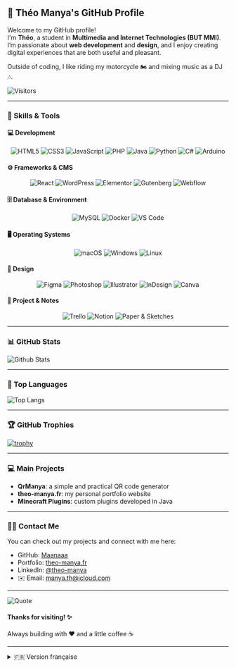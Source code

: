 ## 🚀 Théo Manya's GitHub Profile  

Welcome to my GitHub profile!  
I'm **Théo**, a student in **Multimedia and Internet Technologies (BUT MMI)**.  
I’m passionate about **web development** and **design**, and I enjoy creating digital experiences that are both useful and pleasant.  

Outside of coding, I like riding my motorcycle 🏍️ and mixing music as a DJ 🎶.  

![Visitors](https://komarev.com/ghpvc/?username=Maanaaa&label=Visitors&color=blue&style=flat)

---

### 🔧 Skills & Tools  

#### 💻 Development  
<p align="center">
  <img src="https://img.shields.io/badge/HTML5-orange?logo=html5&logoColor=white" alt="HTML5"/>
  <img src="https://img.shields.io/badge/CSS3-blue?logo=css3&logoColor=white" alt="CSS3"/>
  <img src="https://img.shields.io/badge/JavaScript-yellow?logo=javascript&logoColor=black" alt="JavaScript"/>
  <img src="https://img.shields.io/badge/PHP-777bb4?logo=php&logoColor=white" alt="PHP"/>
  <img src="https://img.shields.io/badge/Java-007396?logo=java&logoColor=white" alt="Java"/>
  <img src="https://img.shields.io/badge/Python-3776AB?logo=python&logoColor=white" alt="Python"/>
  <img src="https://img.shields.io/badge/C%23-239120?logo=c-sharp&logoColor=white" alt="C#"/>
  <img src="https://img.shields.io/badge/Arduino-00979D?logo=arduino&logoColor=white" alt="Arduino"/>
</p>

#### ⚙️ Frameworks & CMS  
<p align="center">
  <img src="https://img.shields.io/badge/React-61DAFB?logo=react&logoColor=black" alt="React"/>
  <img src="https://img.shields.io/badge/WordPress-21759B?logo=wordpress&logoColor=white" alt="WordPress"/>
  <img src="https://img.shields.io/badge/Elementor-92003B?logo=elementor&logoColor=white" alt="Elementor"/>
  <img src="https://img.shields.io/badge/Gutenberg-000000?logo=wordpress&logoColor=white" alt="Gutenberg"/>
  <img src="https://img.shields.io/badge/Webflow-4353FF?logo=webflow&logoColor=white" alt="Webflow"/>
</p>

#### 🗄️ Database & Environment  
<p align="center">
  <img src="https://img.shields.io/badge/MySQL-005C84?logo=mysql&logoColor=white" alt="MySQL"/>
  <img src="https://img.shields.io/badge/Docker-2496ED?logo=docker&logoColor=white" alt="Docker"/>
  <img src="https://img.shields.io/badge/VS%20Code-0078D4?logo=visualstudiocode&logoColor=white" alt="VS Code"/>
</p>

#### 🖥️ Operating Systems  
<p align="center">
  <img src="https://img.shields.io/badge/macOS-000000?logo=apple&logoColor=white" alt="macOS"/>
  <img src="https://img.shields.io/badge/Windows-0078D6?logo=windows&logoColor=white" alt="Windows"/>
  <img src="https://img.shields.io/badge/Linux-FCC624?logo=linux&logoColor=black" alt="Linux"/>
</p>

#### 🎨 Design  
<p align="center">
  <img src="https://img.shields.io/badge/Figma-F24E1E?logo=figma&logoColor=white" alt="Figma"/>
  <img src="https://img.shields.io/badge/Photoshop-31A8FF?logo=adobephotoshop&logoColor=white" alt="Photoshop"/>
  <img src="https://img.shields.io/badge/Illustrator-FF9A00?logo=adobeillustrator&logoColor=white" alt="Illustrator"/>
  <img src="https://img.shields.io/badge/InDesign-FF3366?logo=adobeindesign&logoColor=white" alt="InDesign"/>
  <img src="https://img.shields.io/badge/Canva-00C4CC?logo=canva&logoColor=white" alt="Canva"/>
</p>

#### 📂 Project & Notes  
<p align="center">
  <img src="https://img.shields.io/badge/Trello-0052CC?logo=trello&logoColor=white" alt="Trello"/>
  <img src="https://img.shields.io/badge/Notion-000000?logo=notion&logoColor=white" alt="Notion"/>
  <img src="https://img.shields.io/badge/Paper%20&%20Sketches-AAAAAA?logo=pencil&logoColor=white" alt="Paper & Sketches"/>
</p>

---

### 📊 GitHub Stats  
![Github Stats](https://github-readme-stats.vercel.app/api?username=Maanaaa)  

---

### 🌟 Top Languages  
![Top Langs](https://github-readme-stats.vercel.app/api/top-langs/?username=Maanaaa)  

---

### 🏆 GitHub Trophies  
[![trophy](https://github-profile-trophy.vercel.app/?username=Maanaaa)](https://github.com/Maanaaa)  

---

### 💻 Main Projects  
- **QrManya**: a simple and practical QR code generator  
- **theo-manya.fr**: my personal portfolio website  
- **Minecraft Plugins**: custom plugins developed in Java  

---

### 🙋‍♂️ Contact Me  
You can check out my projects and connect with me here:  
- GitHub: [Maanaaa](https://github.com/Maanaaa)  
- Portfolio: [theo-manya.fr](https://github.com/Maanaaa/theo-manya.fr)  
- LinkedIn: [@theo-manya](https://linkedin.com/in/theo-manya)  
- ✉️ Email: [manya.th@icloud.com](mailto:manya.th@icloud.com)  

---

![Quote](https://quotes-github-readme.vercel.app/api?type=horizontal&theme=dark)

#### Thanks for visiting! ✨  
Always building with ❤️ and a little coffee ☕

---

<details>
  <summary>🇫🇷 Version française</summary>

## 🚀 Profil GitHub de Théo Manya  

Bienvenue sur mon profil GitHub !  
Je m’appelle **Théo**, étudiant en **BUT Métiers du Multimédia et de l’Internet**, passionné par le **développement web** et le **design**.  
J’aime imaginer et coder des solutions pour donner vie à des expériences numériques efficaces et agréables.  

En dehors du code, je profite de la route à moto 🏍️ et suis DJ à mes heures perdues 🎶.  

![Visiteurs](https://komarev.com/ghpvc/?username=Maanaaa&label=Visiteurs&color=blue&style=flat)

---

### 🔧 Compétences & Outils  

#### 💻 Développement  
<p align="center">
  <img src="https://img.shields.io/badge/HTML5-orange?logo=html5&logoColor=white" alt="HTML5"/>
  <img src="https://img.shields.io/badge/CSS3-blue?logo=css3&logoColor=white" alt="CSS3"/>
  <img src="https://img.shields.io/badge/JavaScript-yellow?logo=javascript&logoColor=black" alt="JavaScript"/>
  <img src="https://img.shields.io/badge/PHP-777bb4?logo=php&logoColor=white" alt="PHP"/>
  <img src="https://img.shields.io/badge/Java-007396?logo=java&logoColor=white" alt="Java"/>
  <img src="https://img.shields.io/badge/Python-3776AB?logo=python&logoColor=white" alt="Python"/>
  <img src="https://img.shields.io/badge/C%23-239120?logo=c-sharp&logoColor=white" alt="C#"/>
  <img src="https://img.shields.io/badge/Arduino-00979D?logo=arduino&logoColor=white" alt="Arduino"/>
</p>

#### ⚙️ Frameworks & CMS  
<p align="center">
  <img src="https://img.shields.io/badge/React-61DAFB?logo=react&logoColor=black" alt="React"/>
  <img src="https://img.shields.io/badge/WordPress-21759B?logo=wordpress&logoColor=white" alt="WordPress"/>
  <img src="https://img.shields.io/badge/Elementor-92003B?logo=elementor&logoColor=white" alt="Elementor"/>
  <img src="https://img.shields.io/badge/Gutenberg-000000?logo=wordpress&logoColor=white" alt="Gutenberg"/>
  <img src="https://img.shields.io/badge/Webflow-4353FF?logo=webflow&logoColor=white" alt="Webflow"/>
</p>

#### 🗄️ Base de données & Environnements  
<p align="center">
  <img src="https://img.shields.io/badge/MySQL-005C84?logo=mysql&logoColor=white" alt="MySQL"/>
  <img src="https://img.shields.io/badge/Docker-2496ED?logo=docker&logoColor=white" alt="Docker"/>
  <img src="https://img.shields.io/badge/VS%20Code-0078D4?logo=visualstudiocode&logoColor=white" alt="VS Code"/>
</p>

#### 🖥️ Systèmes d’exploitation  
<p align="center">
  <img src="https://img.shields.io/badge/macOS-000000?logo=apple&logoColor=white" alt="macOS"/>
  <img src="https://img.shields.io/badge/Windows-0078D6?logo=windows&logoColor=white" alt="Windows"/>
  <img src="https://img.shields.io/badge/Linux-FCC624?logo=linux&logoColor=black" alt="Linux"/>
</p>

#### 🎨 Design  
<p align="center">
  <img src="https://img.shields.io/badge/Figma-F24E1E?logo=figma&logoColor=white" alt="Figma"/>
  <img src="https://img.shields.io/badge/Photoshop-31A8FF?logo=adobephotoshop&logoColor=white" alt="Photoshop"/>
  <img src="https://img.shields.io/badge/Illustrator-FF9A00?logo=adobeillustrator&logoColor=white" alt="Illustrator"/>
  <img src="https://img.shields.io/badge/InDesign-FF3366?logo=adobeindesign&logoColor=white" alt="InDesign"/>
  <img src="https://img.shields.io/badge/Canva-00C4CC?logo=canva&logoColor=white" alt="Canva"/>
</p>

#### 📂 Gestion de projet & Notes  
<p align="center">
  <img src="https://img.shields.io/badge/Trello-0052CC?logo=trello&logoColor=white" alt="Trello"/>
  <img src="https://img.shields.io/badge/Notion-000000?logo=notion&logoColor=white" alt="Notion"/>
  <img src="https://img.shields.io/badge/Paper%20&%20Sketches-AAAAAA?logo=pencil&logoColor=white" alt="Paper & Sketches"/>
</p>

---

### 📊 Statistiques GitHub  
![Github Stats](https://github-readme-stats.vercel.app/api?username=Maanaaa)  

---

### 🌟 Langages les plus utilisés  
![Top Langs](https://github-readme-stats.vercel.app/api/top-langs/?username=Maanaaa)  

---

### 🏆 Trophées GitHub  
[![trophy](https://github-profile-trophy.vercel.app/?username=Maanaaa)](https://github.com/Maanaaa)  

---

### 💻 Projets phares  
- **QrManya** : un générateur de QR codes simple et pratique  
- **theo-manya.fr** : mon site portfolio personnel  
- **Plugins Minecraft** : développement de plugins sur mesure en Java  

---

### 🙋‍♂️ Me contacter  
N’hésitez pas à explorer mes projets et à venir échanger :  
- GitHub : [Maanaaa](https://github.com/Maanaaa)  
- Portfolio : [theo-manya.fr](https://github.com/Maanaaa/theo-manya.fr)  
- LinkedIn : [@theo-manya](https://linkedin.com/in/theo-manya)  
- ✉️ Mail : [manya.th@icloud.com](mailto:manya.th@icloud.com)  

---

![Quote](https://quotes-github-readme.vercel.app/api?type=horizontal&theme=dark)

#### Merci pour votre visite ! ✨  
Construisons toujours avec ❤️ et un soupçon de café ☕  

</details>
